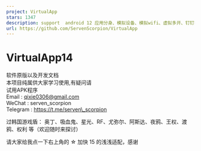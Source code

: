 ```yaml
---
project: VirtualApp
stars: 1347
description: support  android 12 应用分身、模拟设备、模拟wifi、虚拟多开、钉钉打卡、企微打卡、插件开发、XP插件、模拟用户操作、java hook、c++ hook
url: https://github.com/ServenScorpion/VirtualApp
---
```


VirtualApp14
============

软件原版以及开发文档  
本项目纯属供大家学习使用,有疑问请  
试用APK程序  
Email : qixie0306@gmail.com  
WeChat : serven\_scorpion  
Telegram : https://t.me/serven\_scorpion  

过韩国游戏盾： 奥丁、吸血鬼、星光、RF、尤弥尔、阿斯达、夜鸦、王权、渡鸦、权利 等（欢迎随时来探讨）

请大家给我点一下右上角的 ☆ 加快 15 的浅浅适配，感谢
